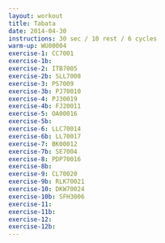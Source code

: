 ```yaml
---
layout: workout
title: Tabata
date: 2014-04-30
instructions: 30 sec / 10 rest / 6 cycles
warm-up: WU00004
exercise-1: CC7001
exercise-1b: 
exercise-2: ITB7005
exercise-2b: SLL7008
exercise-3: PS7009
exercise-3b: PJ70010
exercise-4: PJ30019
exercise-4b: FJ20011
exercise-5: OA00016
exercise-5b: 
exercise-6: LLC70014
exercise-6b: LL70017
exercise-7: BK00012
exercise-7b: SE7004
exercise-8: PDP70016
exercise-8b: 
exercise-9: CL70020
exercise-9b: RLK70021
exercise-10: DKW70024
exercise-10b: SFH3006
exercise-11: 
exercise-11b: 
exercise-12: 
exercise-12b: 
---
```


